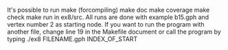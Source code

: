 It's possible to run
	make (forcompiling)
	make doc
	make coverage
	make check
	make run
in ex8/src.
All runs are done with example b15.gph and vertex number 2 as starting node.
If you want to run the program with another file,
change line 19 in the Makefile document or call the program by typing
./ex8 FILENAME.gph INDEX_OF_START